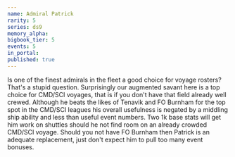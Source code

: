 ```yaml
---
name: Admiral Patrick
rarity: 5
series: ds9
memory_alpha:
bigbook_tier: 5
events: 5
in_portal:
published: true
---
```


Is one of the finest admirals in the fleet a good choice for voyage rosters? That's a stupid question. Surprisingly our augmented savant here is a top choice for CMD/SCI voyages, that is if you don't have that field already well crewed. Although he beats the likes of Tenavik and FO Burnham for the top spot in the CMD/SCI leagues his overall usefulness is negated by a middling ship ability and less than useful event numbers. Two 1k base stats will get him work on shuttles should he not find room on an already crowded CMD/SCI voyage. Should you not have FO Burnham then Patrick is an adequate replacement, just don't expect him to pull too many event bonuses.
